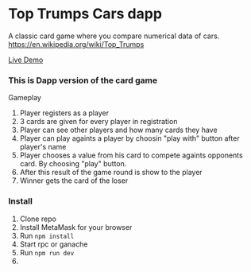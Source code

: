
# Top Trumps Cars dapp

A classic card game where you compare numerical data of cars. 
https://en.wikipedia.org/wiki/Top_Trumps

[Live Demo](https://kilkki80.000webhostapp.com/)

### This is Dapp version of the card game ###
Gameplay
 1. Player registers as a player
 2. 3 cards are given for every player in registration
 3. Player can see other players and how many cards they have
 4. Player can play againts a player by choosin "play with" button after player's name
 5. Player chooses a value from his card to compete againts opponents card. By choosing "play" button.
 6. After this result of the game round is show to the player
 7. Winner gets the card of the loser

### Install ###
1. Clone repo
2. Install MetaMask for your browser
3. Run `npm install`
4. Start rpc or ganache
5. Run `npm run dev`
6. 
